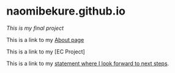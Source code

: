 # naomibekure.github.io

*This is my final project*

This is a link to my [About page](about.html)

This is a link to my [EC Project]

This is a link to my [statement where I look forward to next steps](lookingforward.md).
